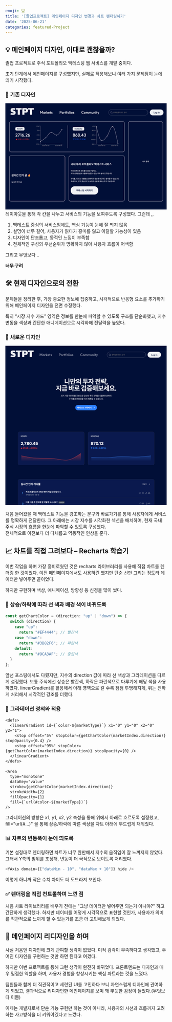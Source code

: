 ```yaml
---
emoji: 💻
title: '[졸업프로젝트] 메인페이지 디자인 변경과 차트 렌더링하기'
date: '2025-06-21'
categories: featured-Project
---
```

## 💡 메인페이지 디자인, 이대로 괜찮을까?

졸업 프로젝트로 주식 포트폴리오 백테스팅 웹 서비스를 개발 중이다.

초기 단계에서 메인페이지를 구성했지만, 실제로 적용해보니 여러 가지 문제점이 눈에 띄기 시작했다.

### 📸 기존 디자인
<img src="./oldMain.png" alt="기존 디자인" width="auto" />
레이아웃을 통해 각 칸을 나누고 서비스의 기능을 보여주도록 구성했다. 그런데 ,, 


1. 백테스트 중심의 서비스임에도, 핵심 기능이 눈에 잘 띄지 않음  
2. 설명이 너무 길어, 사용자가 읽다가 흥미를 잃고 이탈할 가능성이 있음  
3. 디자인이 단조롭고, 동적인 느낌이 부족함  
4. 전체적인 구성의 우선순위가 명확하지 않아 사용자 흐름이 어색함  

그리고 무엇보다 ..

~~**너무 구려**~~

## 🛠️ 현재 디자인으로의 전환

문제들을 정리한 후, 가장 중요한 정보에 집중하고, 시각적으로 반응형 요소를 추가하기 위해 메인페이지 디자인을 전면 수정했다.

특히 “시장 지수 카드” 영역은 정보를 한눈에 파악할 수 있도록 구조를 단순화했고, 지수 변동을 색상과 간단한 애니메이션으로 시각화해 전달력을 높였다.

### 📸 새로운 디자인
<img src="./newMain.png" alt="새 디자인" width="auto" />

처음 들어왔을 때 백테스트 기능을 강조하는 문구와 바로가기를 통해 사용자에게 서비스를 명확하게 전달한다.
그 아래에는 시장 지수를 시각화한 섹션을 배치하여, 현재 국내 주식 시장의 흐름을 한눈에 파악할 수 있도록 구성했다.  
전체적으로 이전보다 더 다채롭고 역동적인 인상을 준다.

## 📈 차트를 직접 그려보다 – Recharts 학습기
이번 작업을 하며 가장 흥미로웠던 것은 recharts 라이브러리를 사용해 직접 차트를 렌더링 한 것이었다. 이전 메인페이지에서도 사용하긴 했지만 단순 선만 그리는 정도라 데이터만 넣어주면 끝이었다.

하지만 구현하며 색상, 애니메이션, 방향성 등 신경을 많이 썼다.

### 🎨 상승/하락에 따라 선 색과 배경 색이 바뀌도록
```ts
const getChartColor = (direction: "up" | "down") => {
  switch (direction) {
    case "up":
      return "#EF4444"; // 빨간색
    case "down":
      return "#3B82F6"; // 파란색
    default:
      return "#9CA3AF"; // 중립색
  }
};
```
앞선 포스팅에서도 다뤘지만, 지수의 direction 값에 따라 선 색상과 그라데이션을 다르게 설정했다. 보통 주식에선 상승은 빨간색, 하락은 파란색으로 다루기에 해당 색을 사용하였다.
linearGradient를 활용해서 아래 영역으로 갈 수록 점점 투명해지게, 위는 진하게 처리해서 시각적인 강조를 더했다.

### 🧱 그라데이션 정의와 적용
```tsx
<defs>
  <linearGradient id={`color-${marketType}`} x1="0" y1="0" x2="0" y2="1">
    <stop offset="5%" stopColor={getChartColor(marketIndex.direction)} stopOpacity={0.4} />
    <stop offset="95%" stopColor={getChartColor(marketIndex.direction)} stopOpacity={0} />
  </linearGradient>
</defs>

<Area
  type="monotone"
  dataKey="value"
  stroke={getChartColor(marketIndex.direction)}
  strokeWidth={2}
  fillOpacity={1}
  fill={`url(#color-${marketType})`}
/>
```
그라데이션의 방향은 x1, y1, x2, y2 속성을 통해 위에서 아래로 흐르도록 설정했고, fill="url(#...)" 을 통해 상승/하락에 따른 색상을 차트 아래에 부드럽게 채워줬다.
### 📊 차트의 변동폭이 눈에 띄도록

기본 설정대로 렌더링하면 차트가 너무 완만해서 지수의 움직임이 잘 느껴지지 않았다.
그래서 Y축의 범위를 조정해, 변동이 더 극적으로 보이도록 처리했다.
```ts
<YAxis domain={["dataMin - 10", "dataMax + 10"]} hide />
```
이렇게 하니까 작은 수치 차이도 더 도드라져 보인다.

### ✅ 렌더링을 직접 컨트롤하며 느낀 점
처음 차트 라이브러리를 배우기 전에는 "그냥 데이터만 넣어주면 되는거 아니야?" 하고 간단하게 생각했다. 하지만 데이터를 어덯게 시각적으로 표현할 것인가, 사용자가 의미를 직관적으로 느끼게 할 수 있는가를 조금 더 고민해보게 되었다.

## 🎯 메인페이지 리디자인을 하며
사실 처음엔 디자인에 크게 관여할 생각이 없었다.
미적 감각이 부족하다고 생각했고, 주어진 디자인을 구현하는 것만 하면 된다고 여겼다.

하지만 이번 프로젝트를 통해 그런 생각이 완전히 바뀌었다. 프론트엔드는 디자인과 매우 밀접한 역할을 하며, 사용자 경험을 향상시키는 핵심 파트라는 것을 느꼈다.

팀원들과 함께 더 직관적이고 세련된 UI를 고민하다 보니 자연스럽게 디자인에 관여하게 되었고, 결과적으로 리디자인한 메인페이지를 보며 꽤 뿌듯한 감정이 들었다.(무엇보다 이쁨)

이제는 개발자로서 단순 기능 구현만 하는 것이 아니라, 사용자의 시선과 흐름까지 고려하는 사고방식을 더 키워야겠다고 느꼈다.

```toc

```